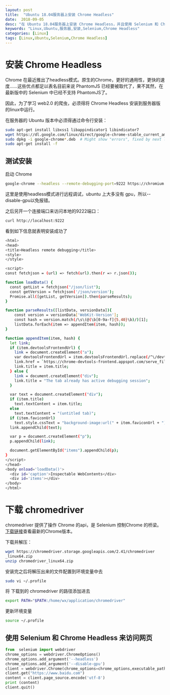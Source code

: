 ```yaml
---
layout: post
title:  "Ubuntu 18.04服务器上安装 Chrome Headless"
date:  2018-09-05
desc: "在 Ubuntu 18.04服务器上安装 Chrome Headless，并且使用 Selenium 和 Chrome Headless来访问网页"
keywords: "Linux,Ubuntu,服务器,安装,Selenium,Chrome Headless"
categories: [Linux]
tags: [Linux,Ubuntu,Selenium,Chrome Headless]
---
```


# 安装 Chrome Headless

Chrome 在最近推出了headless模式。原生的Chrome，更好的通用性，更快的速度……这些优点都足以表名目前来说 PhantomJS 已经要被取代了，果不其然，在最新版中的 Selenium 中已经不支持 PhantomJS了。

因此，为了学习 web2.0 的爬虫，必须得将 Chrome Headless 安装到服务器版的linux中运行。

在服务器的 Ubuntu 版本中必须得通过命令行安装：

```bash
sudo apt-get install libxss1 libappindicator1 libindicator7
wget https://dl.google.com/linux/direct/google-chrome-stable_current_amd64.deb
sudo dpkg -i google-chrome*.deb  # Might show "errors", fixed by next line
sudo apt-get install -f
```

## 测试安装

启动 Chrome

```bash
google-chrome --headless --remote-debugging-port=9222 https://chromium.org --disable-gpu
```

这里是使用headless模式进行远程调试，ubuntu 上大多没有 gpu，所以--disable-gpu以免报错。

之后另开一个连接端口来访问本地的9222端口：

```bash
curl http://localhost:9222
```

看到如下信息就表明安装成功了

```bash
<html>
<head>
<title>Headless remote debugging</title>
<style>
</style>

<script>
const fetchjson = (url) => fetch(url).then(r => r.json());

function loadData() {
  const getList = fetchjson("/json/list");
  const getVersion = fetchjson('/json/version');
  Promise.all([getList, getVersion]).then(parseResults);
}

function parseResults([listData, versionData]){
    const version = versionData['WebKit-Version'];
    const hash = version.match(/\s\(@(\b[0-9a-f]{5,40}\b)/)[1];
    listData.forEach(item => appendItem(item, hash));
}

function appendItem(item, hash) {
  let link;
  if (item.devtoolsFrontendUrl) {
    link = document.createElement("a");
    var devtoolsFrontendUrl = item.devtoolsFrontendUrl.replace(/^\/devtools\//,'');
    link.href = `https://chrome-devtools-frontend.appspot.com/serve_file/@${hash}/${devtoolsFrontendUrl}&remoteFrontend=true`;
    link.title = item.title;
  } else {
    link = document.createElement("div");
    link.title = "The tab already has active debugging session";
  }

  var text = document.createElement("div");
  if (item.title)
    text.textContent = item.title;
  else
    text.textContent = "(untitled tab)";
  if (item.faviconUrl)
    text.style.cssText = "background-image:url(" + item.faviconUrl + ")";
  link.appendChild(text);

  var p = document.createElement("p");
  p.appendChild(link);

  document.getElementById("items").appendChild(p);
}
</script>
</head>
<body onload='loadData()'>
  <div id='caption'>Inspectable WebContents</div>
  <div id='items'></div>
</body>
</html>
```

# 下载 chromedriver

chromedriver 提供了操作 Chrome 的api，是 Selenium 控制Chrome 的桥梁。[下载链接](https://sites.google.com/a/chromium.org/chromedriver/downloads)查看最新的Chrome版本。

下载并解压：

```bash
wget https://chromedriver.storage.googleapis.com/2.41/chromedriver
_linux64.zip
unzip chromedriver_linux64.zip
```

安装完之后将解压出来的文件配置到环境变量中去

```bash
sudo vi ~/.profile
```

将 下载到的 chromedriver 的路径添加进去

```bash
export PATH="$PATH:/home/wx/application/chromedriver"
```

更新环境变量

```bash
source ~/.profile
```

## 使用 Selenium 和 Chrome Headless 来访问网页

```python
from  selenium import webdriver
chrome_options = webdriver.ChromeOptions()
chrome_options.add_argument('--headless')
chrome_options.add_argument('--disable-gpu')
client = webdriver.Chrome(chrome_options=chrome_options,executable_path='/home/wx/application/chromedriver')# 如果没有把chromedriver加入到PATH中，就需要指明路径
client.get("https://www.baidu.com")
content = client.page_source.encode('utf-8')
print (content)
client.quit()
```
